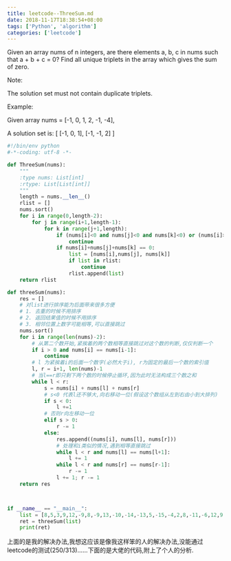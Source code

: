 ```yaml
---
title: leetcode--ThreeSum.md
date: 2018-11-17T18:38:54+08:00
tags: ['Python', 'algorithm']
categories: ['leetcode']
---
```

Given an array nums of n integers, are there elements a, b, c in nums such that a + b + c = 0? Find all unique triplets in the array which gives the sum of zero.

Note:

The solution set must not contain duplicate triplets.

Example:

Given array nums = [-1, 0, 1, 2, -1, -4],

A solution set is:
[
  [-1, 0, 1],
  [-1, -1, 2]
]

```Python
#!/bin/env python
#-*-coding: utf-8 -*-

def ThreeSum(nums):
    """
    :type nums: List[int]
    :rtype: List[List[int]]
    """
    length = nums.__len__()
    rlist = []
    nums.sort()
    for i in range(0,length-2):
        for j in range(i+1,length-1):
            for k in range(j+1,length):
                if (nums[i]<0 and nums[j]<0 and nums[k]<0) or (nums[i]>0 and nums[j]>0 and nums[k]>0):
                    continue
                if nums[i]+nums[j]+nums[k] == 0:
                    list = [nums[i],nums[j], nums[k]]
                    if list in rlist:
                        continue
                    rlist.append(list)
    return rlist

def threeSum(nums):
    res = []
    # 对list进行排序能为后面带来很多方便
    # 1. 去重的时候不用排序
    # 2. 返回结果值的时候不用排序
    # 3. 相邻位置上数字可能相等,可以直接跳过
    nums.sort()
    for i in range(len(nums)-2):
        # 从第二个数开始,紧挨着的两个数相等直接跳过对这个数的判断,仅仅判断一个
        if i > 0 and nums[i] == nums[i-1]:
            continue
        # l 为紧挨着i的后面一个数字(必然大于i), r为固定的最后一个数的索引值
        l, r = i+1, len(nums)-1
        # 当l==r即只剩下两个数的时候停止循环,因为此时无法构成三个数之和
        while l < r:
            s = nums[i] + nums[l] + nums[r]
            # s<0 代表l还不够大,向右移动一位(假设这个数组从左到右由小到大排列)
            if s < 0:
                l +=1 
            # 否则r向左移动一位
            elif s > 0:
                r -= 1
            else:
                res.append((nums[i], nums[l], nums[r]))
                # 处理和i类似的情况,遇到相等直接跳过
                while l < r and nums[l] == nums[l+1]:
                    l += 1
                while l < r and nums[r] == nums[r-1]:
                    r -= 1
                l += 1; r -= 1
    return res 



if __name__ == "__main__":
    list = [8,5,3,9,12,-9,8,-9,13,-10,-14,-13,5,-15,-4,2,8,-11,-6,12,9,-15,13,11,13,13,6,-12,-15,-4,-6,0,-14,5,-14,5,3,2,4,2,7,5,4,-10,-3,7,7,-9,4,-14,10,-2,-13,8,-6,7,-1,7,11,-9,-12,-10,6,12,10,7,2,-9,-6,13,8,9,3,-11,14,-14,11,-2,14,0,-1,1,6,-7,-5,7,-14,9,0,4,7,-5,1,-2,14,-3,12,-6,-5,14,-8,-12,0,3,-8,-1]
    ret = threeSum(list)
    print(ret)
```
上面的是我的解决办法,我想这应该是像我这样笨的人的解决办法,没能通过leetcode的测试(250/313)......下面的是大佬的代码,附上了个人的分析.

